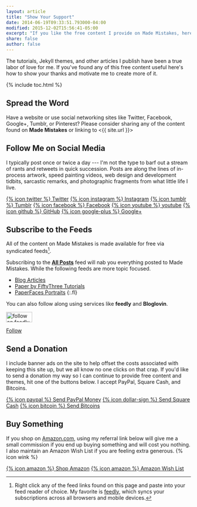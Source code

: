 ```yaml
---
layout: article
title: "Show Your Support"
date: 2014-06-19T09:33:51.793000-04:00
modified: 2015-12-02T15:56:41-05:00
excerpt: "If you like the free content I provide on Made Mistakes, here are some great ways to show your support and motivate me to create more of it."
share: false
author: false
---
```


The tutorials, Jekyll themes, and other articles I publish have been a true labor of love for me. If you've found any of this free content useful here's how to show your thanks and motivate me to create more of it.

{% include toc.html %}

## Spread the Word

Have a website or use social networking sites like Twitter, Facebook, Google+, Tumblr, or Pinterest? Please consider sharing any of the content found on **Made Mistakes** or linking to <{{ site.url }}>

## Follow Me on Social Media

I typically post once or twice a day --- I'm not the type to barf out a stream of rants and retweets in quick succession. Posts are along the lines of in-process artwork, speed painting videos, web design and development tidbits, sarcastic remarks, and photographic fragments from what little life I live.

<a href="https://twitter.com/mmistakes" class="btn btn--twitter">{% icon twitter %} Twitter</a>
<a href="https://instagram.com/mmistakes/" class="btn btn--instagram">{% icon instagram %} Instagram</a>
<a href="http://mademistakes.tumblr.com/" class="btn btn--tumblr">{% icon tumblr %} Tumblr</a>
<a href="https://www.facebook.com/michaelrose" class="btn btn--facebook">{% icon facebook %} Facebook</a>
<a href="https://www.youtube.com/user/anotherjpeg" class="btn btn--youtube">{% icon youtube %} youtube</a>
<a href="https://github.com/mmistakes" class="btn btn--github">{% icon github %} GitHub</a>
<a href="https://plus.google.com/+MichaelRoseDesign/posts" class="btn btn--google-plus">{% icon google-plus %} Google+</a>

## Subscribe to the Feeds

All of the content on Made Mistakes is made available for free via syndicated feeds[^rss].

Subscribing to the [**All Posts**](http://feeds.feedburner.com/MadeMistakes) feed will nab you everything posted to Made Mistakes. While the following feeds are more topic focused.

* [Blog Articles](http://feeds.feedburner.com/MadeMistakesArticles)
* [Paper by FiftyThree Tutorials](http://feeds.feedburner.com/MadeMistakesMasteringPaper)
* [PaperFaces Portraits](http://feeds.feedburner.com/MadeMistakesPaperFaces)
{:.fl}

[^rss]: Right click any of the feed links found on this page and paste into your feed reader of choice. My favorite is [feedly](http://feedly.com), which syncs your subscriptions across all browsers and mobile devices.

You can also follow along using services like **feedly** and **Bloglovin**.

<a href="http://cloud.feedly.com/#subscription%2Ffeed%2Fhttp%3A%2F%2Ffeeds.feedburner.com%2FMadeMistakes"  target="blank"><img id="feedlyFollow" src="http://s3.feedly.com/img/follows/feedly-follow-rectangle-flat-medium_2x.png" alt="follow on feedly" width="71" height="28"></a>

<a class="blsdk-follow" href="https://www.bloglovin.com/blogs/made-mistakes-3627581" target="_blank" data-blsdk-type="button">Follow</a><script>(function(d, s, id) {var js, fjs = d.getElementsByTagName(s)[0];if (d.getElementById(id)) return;js = d.createElement(s);js.id = id;js.src = "https://widget.bloglovin.com/assets/widget/loader.js";fjs.parentNode.insertBefore(js, fjs);}(document, "script", "bloglovin-sdk"))</script>

## Send a Donation

I include banner ads on the site to help offset the costs associated with keeping this site up, but we all know no one clicks on that crap. If you'd like to send a donation my way so I can continue to provide free content and themes, hit one of the buttons below. I accept PayPal, Square Cash, and Bitcoins.

<p markdown="0">
  <a href="https://www.paypal.com/cgi-bin/webscr?cmd=_s-xclick&hosted_button_id=M6U4FS8Y794X4" onclick="ga('send', 'event', 'link', 'click', 'Send PayPal');" class="btn">{% icon paypal %} Send PayPal Money</a>
  <a href="https://cash.me/$mmistakes" onclick="ga('send', 'event', 'link', 'click', 'Send Square Cash');" class="btn">{% icon dollar-sign %} Send Square Cash</a>
  <a href="https://coinbase.com/checkouts/0a71043d672fbedccb0ce98e139a8a17" onclick="ga('send', 'event', 'link', 'click', 'Send Bitcoins');" class="btn">{% icon bitcoin %} Send Bitcoins</a>
</p>

## Buy Something

If you shop on [Amazon.com](http://www.amazon.com/?_encoding=UTF8&camp=1789&creative=390957&linkCode=ur2&tag=mademist-20&linkId=P557QDXPWEYIZTDS), using my referral link below will give me a small commission if you end up buying something and will cost you nothing. I also maintain an Amazon Wish List if you are feeling extra generous. {% icon wink %}

<p markdown="0">
  <a href="http://www.amazon.com/?_encoding=UTF8&camp=1789&creative=390957&linkCode=ur2&tag=mademist-20&linkId=P557QDXPWEYIZTDS" onclick="ga('send', 'event', 'link', 'click', 'Shop Amazon');" class="btn">{% icon amazon %} Shop Amazon</a>
  <a href="http://amzn.com/w/1K58RT2NS0SDP" onclick="ga('send', 'event', 'link', 'click', 'Amazon Wish List');" class="btn">{% icon amazon %} Amazon Wish List</a>
</p>
